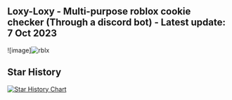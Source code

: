 ## Loxy-Loxy - Multi-purpose roblox cookie checker (Through a discord bot) - Latest update: 7 Oct 2023
   ![image]![rblx](https://github.com/DankoOfficial/Loxy-Loxy/assets/99405955/3fa0e775-7c7b-43c4-b99b-dc13ec2c1459)

## Star History

[![Star History Chart](https://api.star-history.com/svg?repos=DankoOfficial/Loxy-Loxy&type=Date)](https://star-history.com/#DankoOfficial/Loxy-Loxy&Date)

